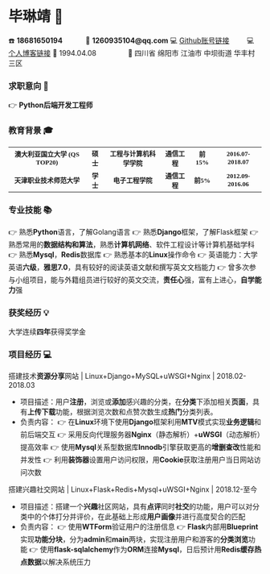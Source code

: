 # __毕琳靖__  :raising_hand:
:phone: __18681650194__   &emsp;&emsp;&emsp;:e-mail: __1260935104@qq.com__
:computer: [Github账号链接](https://github.com/linjingbi "Github账号链接")&emsp;&emsp;&ensp;:computer: [个人博客链接](https://linjingbi.github.io/ "个人博客链接")
:birthday: 1994.04.08&emsp;&emsp;&emsp;&emsp;&ensp;:house_with_garden: 四川省 绵阳市 江油市 中坝街道 华丰村三区
### __求职意向__ :heartbeat:
:point_right: **Python后端开发工程师** 
### __教育背景__ :mortar_board:
<table>     
<tr>         
<td>
<center><font size="2.5" face="微软雅黑"><strong>澳大利亚国立大学
(QS TOP20)</strong>
</font></center>         
</td>   
<td>
<center><font size="2.5" face="微软雅黑" ><strong>硕士</strong></font></center>         
</td>
<td>
<center><font size="2.5" face="微软雅黑" ><strong>工程与计算机科学学院</strong></font></center>         
</td>
<td>
<center><font size="2.5" face="微软雅黑" ><strong>通信工程</strong></font></center>         
</td>
<td>
<center><font size="2.5" face="微软雅黑" ><strong>前15%</strong></font></center>         
</td>
<td>
<center><font size="2.5" face="微软雅黑" ><strong>2016.07-2018.07</strong></font></center>         
</td>
</tr> 
<tr>         
<td>
<center><font size="2.5" face="微软雅黑" ><strong>天津职业技术师范大学</strong></font></center>         
</td>   
<td>
<center><font size="2.5" face="微软雅黑" ><strong>学士</strong></font></center>         
</td>
<td>

<center><font size="2.5" face="微软雅黑" ><strong>电子工程学院</strong></font></center>         
</td>
<td>
<center><font size="2.5" face="微软雅黑" ><strong>通信工程</strong></font></center>         
</td>
<td>
<center><font size="2.5" face="微软雅黑" ><strong>前5%</strong></font></center>         
</td>
<td>
<center><font size="2.5" face="微软雅黑" ><strong>2012.09-2016.06</strong></font></center>         
</td>
</tr> 
</table>

### __专业技能__ :books:
:point_right: 熟悉**Python**语言，了解Golang语言
:point_right: 熟悉**Django**框架，了解Flask框架
:point_right: 熟悉常用的**数据结构和算法**，熟悉**计算机网络**、软件工程设计等计算机基础学科
:point_right: 熟悉**Mysql**，**Redis**数据库
:point_right: 熟悉基本的**Linux**操作命令
:point_right: 英语能力：大学英语**六级**，**雅思7.0**，具有较好的阅读英语文献和撰写英文文档能力
:point_right: 曾多次参与小组项目，能与外籍组员进行较好的英文交流，**责任心**强，富有上进心，**自学能力**强
### __获奖经历__ :bulb:
大学连续**四年**获得奖学金
### __项目经历__ :computer:
搭建技术**资源分享**网站 | Linux+Django+MySQL+uWSGI+Nginx |  2018.02-2018.03
* 项目描述：用户**注册**，浏览或**添加**感兴趣的分类，在**分类**下添加相关**页面**，具有**上传下载**功能，根据浏览次数和点赞次数生成**热门**分类列表。
* 负责内容：
   :point_right: 在**Linux**环境下使用**Django**框架利用**MTV**模式实现**业务逻辑**和前后端交互
   :point_right: 采用反向代理服务器**Nginx**（静态解析）+**uWSGI**（动态解析）提高效率
   :point_right:  使用**Mysql**关系型数据库**Innodb**引擎获取更高的**增删查改**性能和并发性
   :point_right:  利用**装饰器**设置用户访问权限，用**Cookie**获取注册用户当日网站访问次数

搭建兴趣社交网站 | Linux+Flask+Redis+Mysql+uWSGI+Nginx | 2018.12-至今
* 项目描述：搭建一个**兴趣**社区网站，具有**点评**同时**社交**的功能，用户可以对分类中的个体打分并评价，在此基础上形成**用户画像**并进行高度契合的匹配
* 负责内容：
   :point_right: 使用**WTForm**验证用户的注册信息
   :point_right: **Flask**内部用**Blueprint**实现**功能分块**，分为**admin**和**main**两块，实现注册用户和游客的**分类浏览**功能
   :point_right: 使用**flask-sqlalchemy**作为**ORM**连接**Mysql**，日后预计用**Redis缓存热点数据**以解决系统压力











